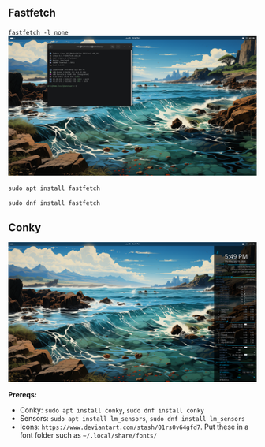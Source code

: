
## Fastfetch

`fastfetch -l none`
![fastfetch](https://github.com/ebelious/Self-Hosted/blob/main/Images/Screenshot%20from%202024-07-15%2017-14-44.png)

```
sudo apt install fastfetch
```
```
sudo dnf install fastfetch
```

## Conky

![conky](https://github.com/ebelious/Self-Hosted/blob/main/Images/Screenshot%20from%202024-07-15%2017-49-08.png)


**Prereqs:**
- Conky: `sudo apt install conky`, `sudo dnf install conky`
- Sensors: `sudo apt install lm_sensors`, `sudo dnf install lm_sensors`
- Icons: `https://www.deviantart.com/stash/01rs0v64gfd7`. Put these in a font folder such as `~/.local/share/fonts/`


